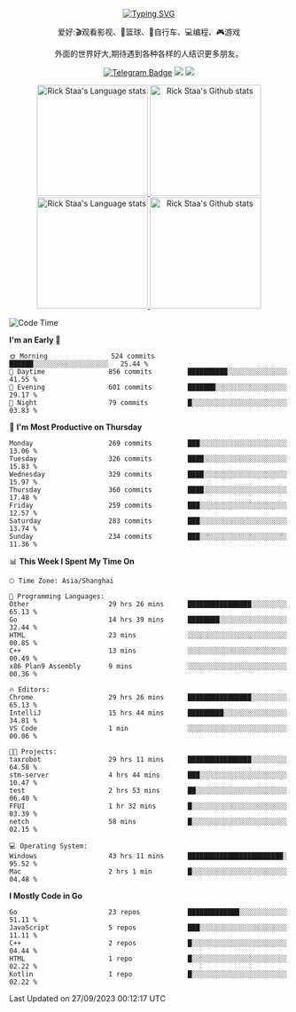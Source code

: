 <div align="center"> 

[![Typing SVG](https://readme-typing-svg.herokuapp.com?size=25&duration=2500&color=eeeeee&vCenter=true&width=200&height=40&lines=Hi+there+%F0%9F%91%8B%F0%9F%8F%BB;I'm+DanBai)](https://git.io/typing-svg)

爱好:🎬观看影视、🏀篮球、🚴自行车、💻编程、🎮游戏

外面的世界好大,期待遇到各种各样的人结识更多朋友。

[![Telegram Badge](https://img.shields.io/badge/-Telegram-blue?style=flat&logo=Telegram&logoColor=white)](https://t.me/danbai9420) 
[![](https://img.shields.io/badge/-Blog-brightgreen?style=flat&logo=Blogger&logoColor=white)](https://p00q.cn)
[![](https://img.shields.io/badge/-Email-red?style=flat&logo=Mail.Ru&logoColor=white)](mailto:danbai@88.com)
</div>

<!-- Light Mode -->
<div align="center"> 
<a href="https://github.com/anuraghazra/github-readme-stats#gh-light-mode-only">
<img height=200 src="https://github-readme-stats.vercel.app/api/top-langs/?username=danbai225&layout=compact&langs_count=10&hide_border=1&role=OWNER,COLLABORATOR#gh-light-mode-only" alt="Rick Staa's Language stats" />
</a>
<a href="https://github.com/anuraghazra/github-readme-stats#gh-light-mode-only">
<img height=200 src="https://github-readme-stats.vercel.app/api?username=danbai225&show_icons=true&count_private=true&line_height=28&hide_border=1&include_all_commits=true&card_width=450&role=OWNER,COLLABORATOR&exclude_repo=github-readme-stats#gh-light-mode-only" alt="Rick Staa's Github stats" />
</a>
</div>

<!-- Dark Mode -->
<div align="center"> 
<a href="https://github.com/anuraghazra/github-readme-stats#gh-dark-mode-only">
<img height=200 src="https://github-readme-stats.vercel.app/api/top-langs/?username=danbai225&layout=compact&langs_count=10&hide_border=1&role=OWNER,COLLABORATOR&theme=github_dark#gh-dark-mode-only" alt="Rick Staa's Language stats" />
</a>
<a href="https://github.com/anuraghazra/github-readme-stats#gh-dark-mode-only">
<img height=200 src="https://github-readme-stats.vercel.app/api?username=danbai225&show_icons=true&count_private=true&line_height=28&hide_border=1&include_all_commits=true&card_width=450&role=OWNER,COLLABORATOR&exclude_repo=github-readme-stats&theme=github_dark#gh-dark-mode-only" alt="Rick Staa's Github stats" />
</a>
</div>

<!--START_SECTION:waka-->
![Code Time](http://img.shields.io/badge/Code%20Time-1%2C182%20hrs%2059%20mins-blue)

**I'm an Early 🐤** 

```text
🌞 Morning                524 commits         ██████░░░░░░░░░░░░░░░░░░░   25.44 % 
🌆 Daytime                856 commits         ██████████░░░░░░░░░░░░░░░   41.55 % 
🌃 Evening                601 commits         ███████░░░░░░░░░░░░░░░░░░   29.17 % 
🌙 Night                  79 commits          █░░░░░░░░░░░░░░░░░░░░░░░░   03.83 % 
```
📅 **I'm Most Productive on Thursday** 

```text
Monday                   269 commits         ███░░░░░░░░░░░░░░░░░░░░░░   13.06 % 
Tuesday                  326 commits         ████░░░░░░░░░░░░░░░░░░░░░   15.83 % 
Wednesday                329 commits         ████░░░░░░░░░░░░░░░░░░░░░   15.97 % 
Thursday                 360 commits         ████░░░░░░░░░░░░░░░░░░░░░   17.48 % 
Friday                   259 commits         ███░░░░░░░░░░░░░░░░░░░░░░   12.57 % 
Saturday                 283 commits         ███░░░░░░░░░░░░░░░░░░░░░░   13.74 % 
Sunday                   234 commits         ███░░░░░░░░░░░░░░░░░░░░░░   11.36 % 
```


📊 **This Week I Spent My Time On** 

```text
🕑︎ Time Zone: Asia/Shanghai

💬 Programming Languages: 
Other                    29 hrs 26 mins      ████████████████░░░░░░░░░   65.13 % 
Go                       14 hrs 39 mins      ████████░░░░░░░░░░░░░░░░░   32.44 % 
HTML                     23 mins             ░░░░░░░░░░░░░░░░░░░░░░░░░   00.85 % 
C++                      13 mins             ░░░░░░░░░░░░░░░░░░░░░░░░░   00.49 % 
x86 Plan9 Assembly       9 mins              ░░░░░░░░░░░░░░░░░░░░░░░░░   00.36 % 

🔥 Editors: 
Chrome                   29 hrs 26 mins      ████████████████░░░░░░░░░   65.13 % 
IntelliJ                 15 hrs 44 mins      █████████░░░░░░░░░░░░░░░░   34.81 % 
VS Code                  1 min               ░░░░░░░░░░░░░░░░░░░░░░░░░   00.06 % 

🐱‍💻 Projects: 
taxrobot                 29 hrs 11 mins      ████████████████░░░░░░░░░   64.58 % 
stm-server               4 hrs 44 mins       ███░░░░░░░░░░░░░░░░░░░░░░   10.47 % 
test                     2 hrs 53 mins       ██░░░░░░░░░░░░░░░░░░░░░░░   06.40 % 
FFUI                     1 hr 32 mins        █░░░░░░░░░░░░░░░░░░░░░░░░   03.39 % 
netch                    58 mins             █░░░░░░░░░░░░░░░░░░░░░░░░   02.15 % 

💻 Operating System: 
Windows                  43 hrs 11 mins      ████████████████████████░   95.52 % 
Mac                      2 hrs 1 min         █░░░░░░░░░░░░░░░░░░░░░░░░   04.48 % 
```

**I Mostly Code in Go** 

```text
Go                       23 repos            █████████████░░░░░░░░░░░░   51.11 % 
JavaScript               5 repos             ███░░░░░░░░░░░░░░░░░░░░░░   11.11 % 
C++                      2 repos             █░░░░░░░░░░░░░░░░░░░░░░░░   04.44 % 
HTML                     1 repo              █░░░░░░░░░░░░░░░░░░░░░░░░   02.22 % 
Kotlin                   1 repo              █░░░░░░░░░░░░░░░░░░░░░░░░   02.22 % 
```




 Last Updated on 27/09/2023 00:12:17 UTC
<!--END_SECTION:waka-->
